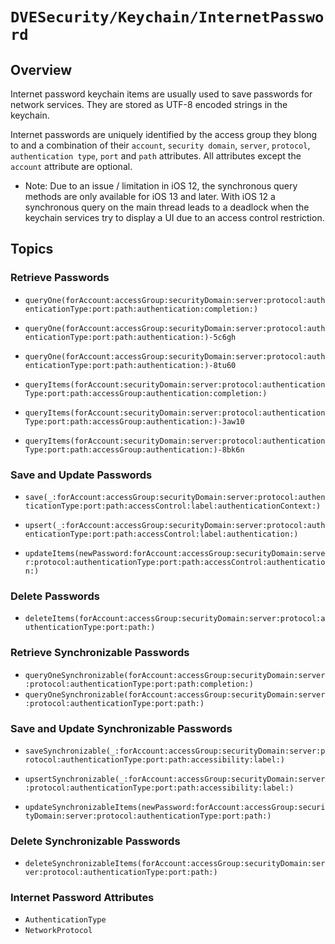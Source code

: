 # ``DVESecurity/Keychain/InternetPassword``

## Overview

Internet password keychain items are usually used to save passwords for network services. They are stored as UTF-8 encoded strings in the keychain.

Internet passwords are uniquely identified by the access group they blong to and a combination of their `account`, `security domain`, `server`, `protocol`, `authentication type`, `port` and `path` attributes. All attributes except the `account` attribute are optional.

- Note: Due to an issue / limitation in iOS 12, the synchronous query methods are only available for iOS 13 and later.
With iOS 12 a synchronous query on the main thread leads to a deadlock when the keychain services try to display a UI due to an access control restriction.

## Topics

### Retrieve Passwords
- ``queryOne(forAccount:accessGroup:securityDomain:server:protocol:authenticationType:port:path:authentication:completion:)``
- ``queryOne(forAccount:accessGroup:securityDomain:server:protocol:authenticationType:port:path:authentication:)-5c6gh``
- ``queryOne(forAccount:accessGroup:securityDomain:server:protocol:authenticationType:port:path:authentication:)-8tu60``

- ``queryItems(forAccount:securityDomain:server:protocol:authenticationType:port:path:accessGroup:authentication:completion:)``
- ``queryItems(forAccount:securityDomain:server:protocol:authenticationType:port:path:accessGroup:authentication:)-3aw10``
- ``queryItems(forAccount:securityDomain:server:protocol:authenticationType:port:path:accessGroup:authentication:)-8bk6n``

### Save and Update Passwords
- ``save(_:forAccount:accessGroup:securityDomain:server:protocol:authenticationType:port:path:accessControl:label:authenticationContext:)``

- ``upsert(_:forAccount:accessGroup:securityDomain:server:protocol:authenticationType:port:path:accessControl:label:authentication:)``

- ``updateItems(newPassword:forAccount:accessGroup:securityDomain:server:protocol:authenticationType:port:path:accessControl:authentication:)``

### Delete Passwords
- ``deleteItems(forAccount:accessGroup:securityDomain:server:protocol:authenticationType:port:path:)``

### Retrieve Synchronizable Passwords
- ``queryOneSynchronizable(forAccount:accessGroup:securityDomain:server:protocol:authenticationType:port:path:completion:)``
- ``queryOneSynchronizable(forAccount:accessGroup:securityDomain:server:protocol:authenticationType:port:path:)``

### Save and Update Synchronizable Passwords
- ``saveSynchronizable(_:forAccount:accessGroup:securityDomain:server:protocol:authenticationType:port:path:accessibility:label:)``

- ``upsertSynchronizable(_:forAccount:accessGroup:securityDomain:server:protocol:authenticationType:port:path:accessibility:label:)``

- ``updateSynchronizableItems(newPassword:forAccount:accessGroup:securityDomain:server:protocol:authenticationType:port:path:)``

### Delete Synchronizable Passwords
- ``deleteSynchronizableItems(forAccount:accessGroup:securityDomain:server:protocol:authenticationType:port:path:)``

### Internet Password Attributes
- ``AuthenticationType``
- ``NetworkProtocol``
